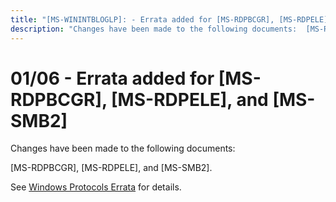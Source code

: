 ```yaml
---
title: "[MS-WININTBLOGLP]: - Errata added for [MS-RDPBCGR], [MS-RDPELE], and [MS-SMB2]"
description: "Changes have been made to the following documents:  [MS-RDPBCGR], [MS-RDPELE], and [MS-SMB2].  See Windows Protocols Errata for details."
---
```


# 01/06 - Errata added for [MS-RDPBCGR], [MS-RDPELE], and [MS-SMB2]

<p> </p>
<p>Changes have been made to the following documents:</p>

<p>[MS-RDPBCGR], [MS-RDPELE], and [MS-SMB2].</p>

<p>See <span><a href="/openspecs/windows_protocols/MS-WINERRATA/314fe022-28ea-4bd9-93ac-7941ecf9ca10">Windows
Protocols Errata</a></span> for details.</p>


                